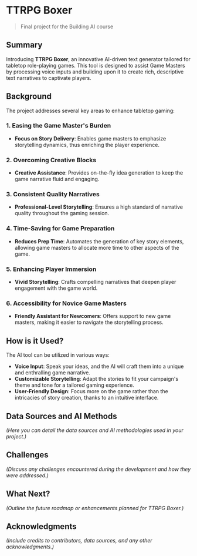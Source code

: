 # TTRPG Boxer

> Final project for the Building AI course

## Summary

Introducing **TTRPG Boxer**, an innovative AI-driven text generator tailored for tabletop role-playing games. This tool is designed to assist Game Masters by processing voice inputs and building upon it to create rich, descriptive text narratives to captivate players.

## Background

The project addresses several key areas to enhance tabletop gaming:

### 1. Easing the Game Master's Burden
- **Focus on Story Delivery**: Enables game masters to emphasize storytelling dynamics, thus enriching the player experience.

### 2. Overcoming Creative Blocks
- **Creative Assistance**: Provides on-the-fly idea generation to keep the game narrative fluid and engaging.

### 3. Consistent Quality Narratives
- **Professional-Level Storytelling**: Ensures a high standard of narrative quality throughout the gaming session.

### 4. Time-Saving for Game Preparation
- **Reduces Prep Time**: Automates the generation of key story elements, allowing game masters to allocate more time to other aspects of the game.

### 5. Enhancing Player Immersion
- **Vivid Storytelling**: Crafts compelling narratives that deepen player engagement with the game world.

### 6. Accessibility for Novice Game Masters
- **Friendly Assistant for Newcomers**: Offers support to new game masters, making it easier to navigate the storytelling process.

## How is it Used?

The AI tool can be utilized in various ways:

- **Voice Input**: Speak your ideas, and the AI will craft them into a unique and enthralling game narrative.
- **Customizable Storytelling**: Adapt the stories to fit your campaign's theme and tone for a tailored gaming experience.
- **User-Friendly Design**: Focus more on the game rather than the intricacies of story creation, thanks to an intuitive interface.

## Data Sources and AI Methods

*(Here you can detail the data sources and AI methodologies used in your project.)*

## Challenges

*(Discuss any challenges encountered during the development and how they were addressed.)*

## What Next?

*(Outline the future roadmap or enhancements planned for TTRPG Boxer.)*

## Acknowledgments

*(Include credits to contributors, data sources, and any other acknowledgments.)*
